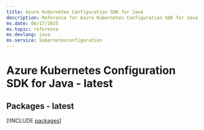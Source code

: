 ```yaml
---
title: Azure Kubernetes Configuration SDK for Java
description: Reference for Azure Kubernetes Configuration SDK for Java
ms.date: 06/17/2025
ms.topic: reference
ms.devlang: java
ms.service: kubernetesconfiguration
---
```

# Azure Kubernetes Configuration SDK for Java - latest
## Packages - latest
[!INCLUDE [packages](kubernetes-configuration-index.md)]